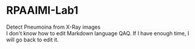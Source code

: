 # RPAAIMI-Lab1
Detect Pneumoina from X-Ray images  
I don't know how to edit Markdown language QAQ.
If I have enough time, I will go back to edit it.
